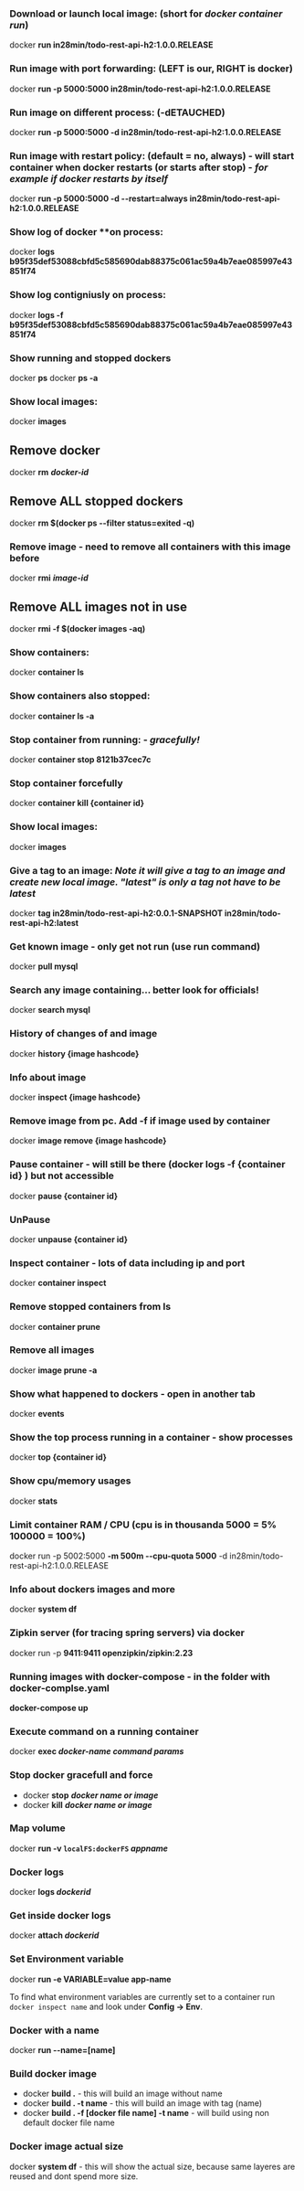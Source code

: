 ### Download or launch local image: (short for *docker container run*)
docker **run in28min/todo-rest-api-h2:1.0.0.RELEASE**

### Run image with port forwarding: (LEFT is our, RIGHT is docker)
docker **run -p 5000:5000 in28min/todo-rest-api-h2:1.0.0.RELEASE**

### Run image on different process: (-dETAUCHED)
docker **run -p 5000:5000 -d in28min/todo-rest-api-h2:1.0.0.RELEASE**

### Run image with restart policy: (default = no, always) - will start container when docker restarts (or starts after stop) - *for example if docker restarts by itself*
docker **run -p 5000:5000 -d --restart=always in28min/todo-rest-api-h2:1.0.0.RELEASE**

### Show log of docker **on process:
docker **logs b95f35def53088cbfd5c585690dab88375c061ac59a4b7eae085997e43851f74**

### Show log contigniusly on process:
docker **logs -f b95f35def53088cbfd5c585690dab88375c061ac59a4b7eae085997e43851f74**

### Show running and stopped dockers
docker **ps**
docker **ps -a**

### Show local images:
docker **images**

## Remove docker
docker **rm** ***docker-id***

## Remove ALL stopped dockers
docker **rm $(docker ps --filter status=exited -q)**

### Remove image - need to remove all containers with this image before
docker **rmi** ***image-id***

## Remove ALL images not in use
docker **rmi -f $(docker images -aq)**

### Show containers:
docker **container ls**

### Show containers also stopped:
docker **container ls -a**

### Stop container from running: - *gracefully!*
docker **container stop 8121b37cec7c**

### Stop container forcefully
docker **container kill {container id}**

### Show local images:
docker **images**

### Give a tag to an image: ***Note*** *it will give a tag to an image and create new local image. "latest" is only a tag not have to be latest*
docker **tag in28min/todo-rest-api-h2:0.0.1-SNAPSHOT in28min/todo-rest-api-h2:latest**

### Get known image - only get not run (use run command)
docker **pull mysql**

### Search any image containing... better look for officials!
docker **search mysql**

### History of changes of and image
docker **history {image hashcode}**

### Info about image
docker **inspect {image hashcode}**

### Remove image from pc. Add -f if image used by container
docker **image remove {image hashcode}** 

### Pause container - will still be there (docker logs -f {container id} ) but not accessible
docker **pause {container id}**

### UnPause
docker **unpause {container id}**

### Inspect container - lots of data including ip and port 
docker **container inspect**

### Remove stopped containers from ls
docker **container prune**

### Remove all images
docker **image prune -a**

### Show what happened to dockers - open in another tab
docker **events** 

### Show the top process running in a container - show processes
docker **top {container id}**

### Show cpu/memory usages 
docker **stats**

### Limit container RAM / CPU (cpu is in thousanda 5000 = 5% 100000 = 100%)
docker run -p 5002:5000 **-m 500m --cpu-quota 5000** -d in28min/todo-rest-api-h2:1.0.0.RELEASE

### Info about dockers images and more
docker **system df**

### Zipkin server (for tracing spring servers) via docker 
docker run -p **9411:9411 openzipkin/zipkin:2.23**

### Running images with docker-compose - in the folder with docker-complse.yaml
**docker-compose up**

### Execute command on a running container
docker **exec *docker-name* *command* *params***

### Stop docker gracefull and force
* docker **stop** ***docker name or image***
* docker **kill** ***docker name or image***

### Map volume
docker **run -v `localFS:dockerFS` *appname***

### Docker logs
docker **logs *dockerid***

### Get inside docker logs 
docker **attach *dockerid***

### Set Environment variable
docker **run -e VARIABLE=value app-name**

To find what environment variables are currently set to a container run `docker inspect name` and look under **Config -> Env**.

### Docker with a name 
docker **run --name=[name]**

### Build docker image
- docker **build .** - this will build an image without name
- docker **build . -t name** - this will build an image with tag (name)
- docker **build . -f [docker file name] -t name** - will build using non default docker file name

### Docker image actual size
docker **system df** - this will show the actual size, because same layeres are reused and dont spend more size.
